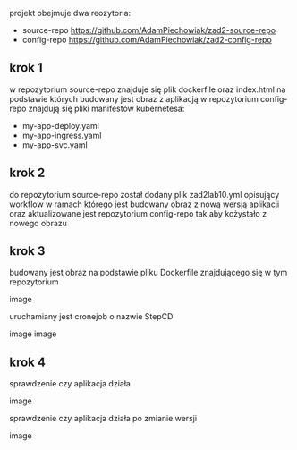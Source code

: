 projekt obejmuje dwa reozytoria:

 - source-repo https://github.com/AdamPiechowiak/zad2-source-repo
 - config-repo https://github.com/AdamPiechowiak/zad2-config-repo

## krok 1  

 w repozytorium source-repo znajduje się plik dockerfile oraz index.html na podstawie których budowany jest obraz z aplikacją
 w repozytorium config-repo znajdują się pliki manifestów kubernetesa:
 
  - my-app-deploy.yaml
  - my-app-ingress.yaml
  - my-app-svc.yaml
  
## krok 2 

do repozytorium source-repo został dodany plik zad2lab10.yml opisujący workflow w ramach którego jest budowany obraz z nową wersją aplikacji oraz aktualizowane jest repozytorium config-repo tak aby kożystało z nowego obrazu 

## krok 3

budowany jest obraz na podstawie pliku Dockerfile znajdującego się w tym repozytorium

image

uruchamiany jest cronejob o nazwie StepCD

image
image

## krok 4

sprawdzenie czy aplikacja działa

image

sprawdzenie czy aplikacja działa po zmianie wersji

image
